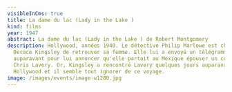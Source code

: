 ```yaml
---
visibleInCms: true
title: La dame du lac (Lady in the Lake )
kind: films
year: 1947
abstract: La dame du lac (Lady in the Lake ) de Robert Montgomery
description: Hollywood, années 1940. Le détective Philip Marlowe est chargé par
  Derace Kingsley de retrouver sa femme. Elle lui a envoyé un télégramme un mois
  auparavant pour lui annoncer qu'elle partait au Mexique épouser un certain
  Chris Lavery. Or, Kingsley a rencontré Lavery quelques jours auparavant à
  Hollywood et il semble tout ignorer de ce voyage.
image: /images/events/image-w1280.jpg
---
```

